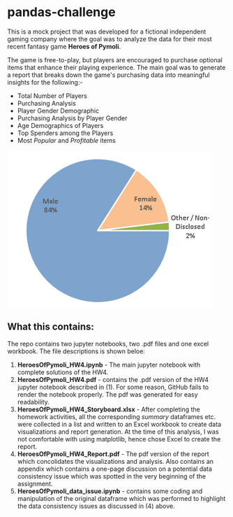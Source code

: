 # pandas-challenge

This is a mock project that was developed for a fictional independent gaming company where the goal was to analyze the data for their most recent fantasy game **Heroes of Pymoli**.

The game is free-to-play, but players are encouraged to purchase optional items that enhance their playing experience. The main goal was to generate a report that breaks down the game's purchasing data into meaningful insights for the following:-

* Total Number of Players
* Purchasing Analysis
* Player Gender Demographic
* Purchasing Analysis by Player Gender
* Age Demographics of Players
* Top Spenders among the Players
* Most _Popular_ and _Profitable_ items

![gif_image](HeroesOfPymoli/Images/heroes_of_pymoli_results.gif)

## What this contains:

The repo contains two jupyter notebooks, two .pdf files and one excel workbook. The file descriptions is shown beloe:
1. **HeroesOfPymoli_HW4.ipynb** - The main jupyter notebook with complete solutions of the HW4.
2. **HeroesOfPymoli_HW4.pdf** - contains the .pdf version of the HW4 jupyter notebook described in (1). For some reason, GitHub fails to render the notebook properly. The pdf was generated for easy readability.
3. **HeroesOfPymoli_HW4_Storyboard.xlsx** - After completing the homework activities, all the corresponding _summary_ dataframes etc. were collected in a list and written to an Excel workbook to create data visualizations and report generation. At the time of this analysis, I was not comfortable with using matplotlib, hence chose Excel to create the report.
4. **HeroesOfPymoli_HW4_Report.pdf** - The pdf version of the report which concolidates the visualizations and analysis. Also contains an appendix which contains a one-page discussion on a potential data consistency issue which was spotted in the very beginning of the assignment.
5. **HeroesOfPymoli_data_issue.ipynb** - contains some coding and manipulation of the original dataframe which was performed to highlight the data consistency issues as discussed in (4) above.
